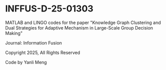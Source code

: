 # INFFUS-D-25-01303

MATLAB and LINGO codes for the paper "Knowledge Graph Clustering and Dual Strategies for Adaptive Mechanism in Large-Scale Group Decision Making"

Journal: Information Fusion

Copyright 2025, All Rights Reserved

Code by Yanli Meng
